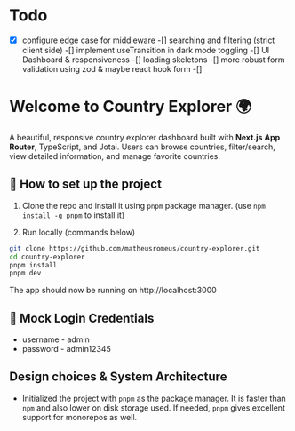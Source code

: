 # Todo

-[x] configure edge case for middleware
-[] searching and filtering (strict client side)
-[] implement useTransition in dark mode toggling
-[] UI Dashboard & responsiveness
-[] loading skeletons
-[] more robust form validation using zod & maybe react hook form
-[]

# Welcome to Country Explorer 🌍

A beautiful, responsive country explorer dashboard built with **Next.js App Router**, TypeScript, and Jotai. Users can browse countries, filter/search, view detailed information, and manage favorite countries.

## 🔧 How to set up the project

1. Clone the repo and install it using `pnpm` package manager. (use `npm install -g pnpm` to install it)

2. Run locally (commands below)

```bash
git clone https://github.com/matheusromeus/country-explorer.git
cd country-explorer
pnpm install
pnpm dev
```

The app should now be running on http://localhost:3000

## 🔐 Mock Login Credentials

- username - admin
- password - admin12345

## Design choices & System Architecture

- Initialized the project with `pnpm` as the package manager. It is faster than `npm` and also lower on disk storage used. If needed, `pnpm` gives excellent support for monorepos as well.
